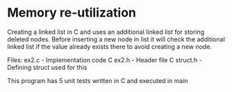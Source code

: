 # Memory re-utilization
Creating a linked list in C and uses an additional linked list for storing deleted nodes.
Before inserting a new node in list it will check the additional linked list if the value already exists there to 
avoid creating a new node.


Files:
ex2.c - Implementation code C
ex2.h - Header file C
struct.h - Defining struct used for this

This program has 5 unit tests written in C and executed in main
